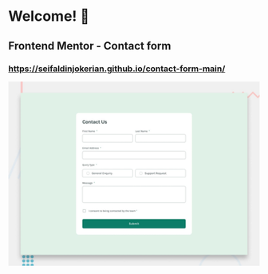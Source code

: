 # Welcome! 👋

## Frontend Mentor - Contact form

### https://seifaldinjokerian.github.io/contact-form-main/
![Design preview for the Contact form coding challenge](./design/desktop-preview.jpg)


